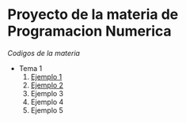 # Proyecto de la materia de Programacion Numerica
*Codigos de la materia*
 
* Tema 1 
  1. [Ejemplo 1](https://github.com/maquinadefuego09/proyecto/blob/main/Integrales%20Final%201.py)
  2. [Ejemplo 2](https://github.com/maquinadefuego09/proyecto/blob/main/Integrales%20Final%201.py)
  3. Ejemplo 3
  4. Ejemplo 4
  5. Ejemplo 5
  
